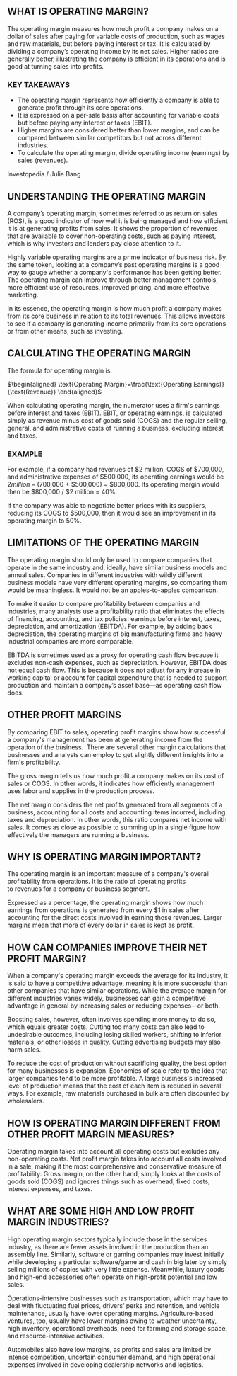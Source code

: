 ## WHAT IS OPERATING MARGIN?

The operating margin measures how much profit a company makes on a dollar of sales after paying for variable costs of production, such as wages and raw materials, but before paying interest or tax. It is calculated by dividing a company’s operating income by its net sales. Higher ratios are generally better, illustrating the company is efficient in its operations and is good at turning sales into profits. 

### KEY TAKEAWAYS

- The operating margin represents how efficiently a company is able to generate profit through its core operations.
- It is expressed on a per-sale basis after accounting for variable costs but before paying any interest or taxes (EBIT).
- Higher margins are considered better than lower margins, and can be compared between similar competitors but not across different industries.
- To calculate the operating margin, divide operating income (earnings) by sales (revenues).

Investopedia / Julie Bang

## UNDERSTANDING THE OPERATING MARGIN

A company’s operating margin, sometimes referred to as return on sales (ROS), is a good indicator of how well it is being managed and how efficient it is at generating profits from sales. It shows the proportion of revenues that are available to cover non-operating costs, such as paying interest, which is why investors and lenders pay close attention to it.

Highly variable operating margins are a prime indicator of business risk. By the same token, looking at a company’s past operating margins is a good way to gauge whether a company's performance has been getting better. The operating margin can improve through better management controls, more efficient use of resources, improved pricing, and more effective marketing.

In its essence, the operating margin is how much profit a company makes from its core business in relation to its total revenues. This allows investors to see if a company is generating income primarily from its core operations or from other means, such as investing.

## CALCULATING THE OPERATING MARGIN

The formula for operating margin is:

$\begin{aligned} \text{Operating Margin}=\frac{\text{Operating Earnings}}{\text{Revenue}} \end{aligned}$

When calculating operating margin, the numerator uses a firm's earnings before interest and taxes (EBIT). EBIT, or operating earnings, is calculated simply as revenue minus cost of goods sold (COGS) and the regular selling, general, and administrative costs of running a business, excluding interest and taxes.

### EXAMPLE

For example, if a company had revenues of $2 million, COGS of $700,000, and administrative expenses of $500,000, its operating earnings would be $2 million - ($700,000 + $500,000) = $800,000. Its operating margin would then be $800,000 / $2 million = 40%.

If the company was able to negotiate better prices with its suppliers, reducing its COGS to $500,000, then it would see an improvement in its operating margin to 50%.

## LIMITATIONS OF THE OPERATING MARGIN

The operating margin should only be used to compare companies that operate in the same industry and, ideally, have similar business models and annual sales. Companies in different industries with wildly different business models have very different operating margins, so comparing them would be meaningless. It would not be an apples-to-apples comparison.

To make it easier to compare profitability between companies and industries, many analysts use a profitability ratio that eliminates the effects of financing, accounting, and tax policies: earnings before interest, taxes, depreciation, and amortization (EBITDA). For example, by adding back depreciation, the operating margins of big manufacturing firms and heavy industrial companies are more comparable.

EBITDA is sometimes used as a proxy for operating cash flow because it excludes non-cash expenses, such as depreciation. However, EBITDA does not equal cash flow. This is because it does not adjust for any increase in working capital or account for capital expenditure that is needed to support production and maintain a company’s asset base—as operating cash flow does.

## OTHER PROFIT MARGINS

By comparing EBIT to sales, operating profit margins show how successful a company's management has been at generating income from the operation of the business.  There are several other margin calculations that businesses and analysts can employ to get slightly different insights into a firm's profitability.

The gross margin tells us how much profit a company makes on its cost of sales or COGS. In other words, it indicates how efficiently management uses labor and supplies in the production process.

The net margin considers the net profits generated from all segments of a business, accounting for all costs and accounting items incurred, including taxes and depreciation. In other words, this ratio compares net income with sales. It comes as close as possible to summing up in a single figure how effectively the managers are running a business.

## WHY IS OPERATING MARGIN IMPORTANT?

The operating margin is an important measure of a company's overall profitability from operations. It is the ratio of operating profits to revenues for a company or business segment.

Expressed as a percentage, the operating margin shows how much earnings from operations is generated from every $1 in sales after accounting for the direct costs involved in earning those revenues. Larger margins mean that more of every dollar in sales is kept as profit.

## HOW CAN COMPANIES IMPROVE THEIR NET PROFIT MARGIN?

When a company's operating margin exceeds the average for its industry, it is said to have a competitive advantage, meaning it is more successful than other companies that have similar operations. While the average margin for different industries varies widely, businesses can gain a competitive advantage in general by increasing sales or reducing expenses—or both.

Boosting sales, however, often involves spending more money to do so, which equals greater costs. Cutting too many costs can also lead to undesirable outcomes, including losing skilled workers, shifting to inferior materials, or other losses in quality. Cutting advertising budgets may also harm sales.

To reduce the cost of production without sacrificing quality, the best option for many businesses is expansion. Economies of scale refer to the idea that larger companies tend to be more profitable. A large business's increased level of production means that the cost of each item is reduced in several ways. For example, raw materials purchased in bulk are often discounted by wholesalers.

## HOW IS OPERATING MARGIN DIFFERENT FROM OTHER PROFIT MARGIN MEASURES?

Operating margin takes into account all operating costs but excludes any non-operating costs. Net profit margin takes into account all costs involved in a sale, making it the most comprehensive and conservative measure of profitability. Gross margin, on the other hand, simply looks at the costs of goods sold (COGS) and ignores things such as overhead, fixed costs, interest expenses, and taxes.

## WHAT ARE SOME HIGH AND LOW PROFIT MARGIN INDUSTRIES?

High operating margin sectors typically include those in the services industry, as there are fewer assets involved in the production than an assembly line. Similarly, software or gaming companies may invest initially while developing a particular software/game and cash in big later by simply selling millions of copies with very little expense. Meanwhile, luxury goods and high-end accessories often operate on high-profit potential and low sales.

Operations-intensive businesses such as transportation, which may have to deal with fluctuating fuel prices, drivers’ perks and retention, and vehicle maintenance, usually have lower operating margins. Agriculture-based ventures, too, usually have lower margins owing to weather uncertainty, high inventory, operational overheads, need for farming and storage space, and resource-intensive activities.

Automobiles also have low margins, as profits and sales are limited by intense competition, uncertain consumer demand, and high operational expenses involved in developing dealership networks and logistics.
